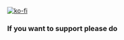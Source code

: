 [![ko-fi](https://ko-fi.com/img/githubbutton_sm.svg)](https://ko-fi.com/A0A01I0NP5)

<h3>If you want to support please do</h3>
